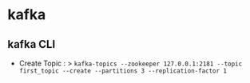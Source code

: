 # kafka
## kafka CLI
- Create Topic : > `kafka-topics --zookeeper 127.0.0.1:2181 --topic first_topic --create --partitions 3 --replication-factor 1`
